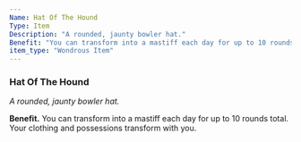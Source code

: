 ```yaml
---
Name: Hat Of The Hound
Type: Item
Description: "A rounded, jaunty bowler hat."
Benefit: "You can transform into a mastiff each day for up to 10 rounds total. Your clothing and possessions transform with you."
item_type: "Wondrous Item"
---
```


### Hat Of The Hound

_A rounded, jaunty bowler hat._

**Benefit.** You can transform into a mastiff each day for up to 10 rounds total. Your clothing and possessions transform with you.

